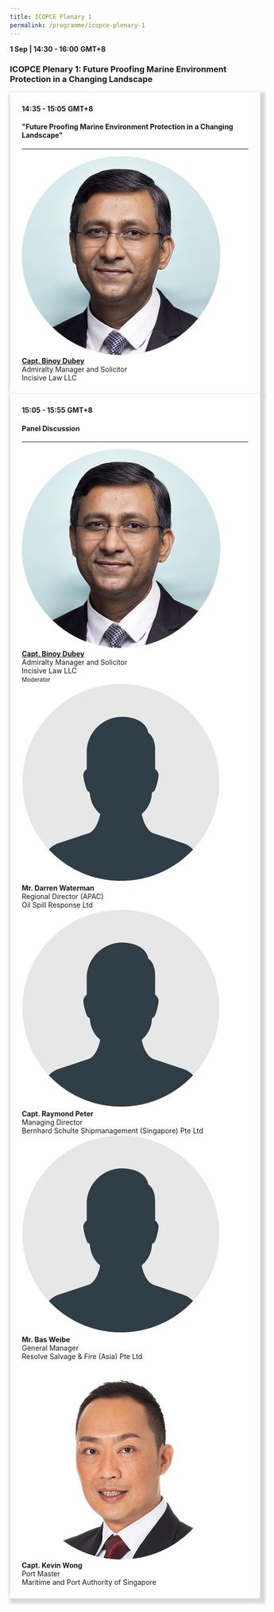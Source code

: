 ```yaml
---
title: ICOPCE Plenary 1
permalink: /programme/icopce-plenary-1
---
```

<div>
  <b>1 Sep | 14:30 - 16:00</b>&nbsp;<b>GMT+8</b>
  <h3>ICOPCE Plenary 1: Future Proofing Marine Environment Protection in a Changing Landscape</h3>
</div>
<section>
  <div class="bp-container is-fluid">
    <div class="row">
      <div class="col is-full"> 
        <div class="row">
          <div class="col is-12">
            <div class="border bg-light h-100 position-relative">
              <div class="p-4">
                <div class="programme-time"><b>14:35 - 15:05</b>&nbsp;<b>GMT+8</b></div>
                <h4 class="programme-title">"Future Proofing Marine Environment Protection in a Changing Landscape"</h4> 
                <div class="programme-description readmore"></div>
                <hr class="my-3 border-primary">
                <div class="speakers px-2">
                  <div class="row">
                    <div class="col is-6 prog-speaker">
                      <div class="row">
                        <div class="col is-4">
                          <img src="images/speakers/Binoy-Dubey.png" alt="Capt. Binoy Dubey" class="speaker-image mb-4">
                        </div>
                        <div class="col is-8">
                          <div class="speaker-name text-ellipsis">
                            <a href="speakers/Capt-Binoy-Dubey" class="speaker-name text-ellipsis" rel="noopener"><b>Capt. Binoy Dubey</b></a>
                          </div>
                          <div class="text-ellipsis speaker-position">Admiralty Manager and Solicitor</div>
                          <div class="text-ellipsis speaker-company">Incisive Law LLC</div>
                        </div>
                      </div>
                    </div>
                  </div>
                </div>
              </div>
            </div>
          </div>
        </div>
      </div>
    </div>
  </div>
</section>
<section>
  <div class="bp-container is-fluid">
    <div class="row">
      <div class="col is-full"> 
        <div class="row">
          <div class="col is-12">
            <div class="border bg-light h-100 position-relative">
              <div class="p-4">
                <div class="programme-time"><b>15:05 - 15:55</b>&nbsp;<b>GMT+8</b></div>
                <h4 class="programme-title">Panel Discussion</h4>
                <div class="programme-description readmore">
                </div>
                <hr class="my-3 border-primary">
                <div class="speakers px-2">
                  <div class="row">
                    <div class="col is-6 prog-speaker">
                      <div class="row">
                        <div class="col is-4">
                          <img src="images/speakers/Binoy-Dubey.png" alt="Capt. Binoy Dubey" class="speaker-image mb-4" />
                        </div>
                        <div class="col is-8">
                          <div class="speaker-name text-ellipsis">
                            <a href="speakers/Capt-Binoy-Dubey" class="speaker-name text-ellipsis" rel="noopener"><b>Capt. Binoy Dubey</b></a>
                          </div>
                          <div class="text-ellipsis speaker-position">Admiralty Manager and Solicitor</div>
                          <div class="text-ellipsis speaker-company">Incisive Law LLC</div>
                          <div class="speaker-role text-ellipsis text-muted">
                            <small>Moderator</small>
                          </div>
                        </div>
                      </div>
                    </div>
                    <div class="col is-6 prog-speaker"></div>
                  </div>
                  <div class="row">
                    <div class="col is-6 prog-speaker">
                      <div class="row">
                        <div class="col is-4">
                          <img src="images/speakers/Speaker_Silhouette2.jpg" alt="Mr. Darren Waterman" class="speaker-image mb-4">
                        </div>
                        <div class="col is-8">
                          <div class="speaker-name text-ellipsis">
                            <a href="speakers/Mr-Darren-Waterman" class="speaker-name text-ellipsis" rel="noopener"></a><b>Mr. Darren Waterman</b>
                          </div>
                          <div class="text-ellipsis speaker-position">Regional Director (APAC)</div>
                          <div class="text-ellipsis speaker-company">Oil Spill Response Ltd</div>
                        </div>
                      </div>
                    </div>
                    <div class="col is-6 prog-speaker">
                      <div class="row">
                        <div class="col is-4">
                          <img src="images/speakers/Speaker_Silhouette2.jpg" alt="Capt. Raymond Peter" class="speaker-image mb-4">
                        </div>
                        <div class="col is-8">
                          <div class="speaker-name text-ellipsis">
                            <a href="speakers/Capt-Raymond-Peter" class="speaker-name text-ellipsis" rel="noopener"></a><b>Capt. Raymond Peter</b>
                          </div>
                          <div class="text-ellipsis speaker-position">Managing Director</div>
                          <div class="text-ellipsis speaker-company">Bernhard Schulte Shipmanagement (Singapore) Pte Ltd</div>
                        </div>
                      </div>
                    </div>
                  </div>
                  <div class="row">
                    <div class="col is-6 prog-speaker">
                      <div class="row">
                        <div class="col is-4">
                          <img src="images/speakers/Speaker_Silhouette2.jpg" alt="Mr. Bas Weibe" class="speaker-image mb-4">
                        </div>
                        <div class="col is-8">
                          <div class="speaker-name text-ellipsis">
                            <a href="speakers/Mr-Bas-Weibe" class="speaker-name text-ellipsis" rel="noopener"></a><b>Mr. Bas Weibe</b>
                          </div>
                          <div class="text-ellipsis speaker-position">
                            General Manager                 
                          </div>
                          <div class="text-ellipsis speaker-company">
                           Resolve Salvage & Fire (Asia) Pte Ltd
                         </div>
                       </div>
                     </div>
                   </div>
                    <div class="col is-6 prog-speaker">
                      <div class="row">
                        <div class="col is-4">
                          <img src="images/speakers/Kevin-Wong.png" alt="Capt. Kevin Wong" class="speaker-image mb-4">
                        </div>
                        <div class="col is-8">
                          <div class="speaker-name text-ellipsis">
                            <a href="speakers/Capt-Kevin-Wong" class="speaker-name text-ellipsis" rel="noopener"></a><b>Capt. Kevin Wong</b>
                          </div>
                          <div class="text-ellipsis speaker-position">Port Master</div>
                          <div class="text-ellipsis speaker-company">Maritime and Port Authority of Singapore</div>
                        </div>
                      </div>
                   </div>
                 </div>
               </div>
             </div>
           </div>
         </div>
       </div>
     </div>
   </div>
 </div>
</section>

<style type="text/css"> 
    .is-left{
      text-align: left;
    }
    .content h4{
      font-weight: 500; 
      color: #337B9A !important;
      margin-top: 1rem;
    }
    .bg-light {
      background-color: #fff !important;
      box-shadow: 5px 5px 5px 5px rgb(215 215 215), -5px 0 6px -4px rgb(215 215 215);
    }
    .p-4 {
      padding: 1.5rem!important;
    }
  .content a {text-decoration:none;}
  .content h3 { margin-top: 1rem;}
</style>